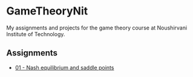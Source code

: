 # GameTheoryNit
My assignments and projects for the game theory course at Noushirvani Institute of Technology.

## Assignments
* [01 - Nash equilibrium and saddle points](src/a1-nash-saddle.ipynb)
